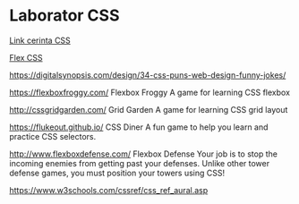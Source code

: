 # Laborator CSS

[Link cerinta CSS](https://www.cs.ubbcluj.ro/~bufny/programare-web/laborator-css/)

[Flex CSS](https://css-tricks.com/snippets/css/a-guide-to-flexbox/)


https://digitalsynopsis.com/design/34-css-puns-web-design-funny-jokes/


https://flexboxfroggy.com/
Flexbox Froggy
A game for learning CSS flexbox

http://cssgridgarden.com/
Grid Garden
A game for learning CSS grid layout

https://flukeout.github.io/
CSS Diner
A fun game to help you learn and practice CSS selectors.

http://www.flexboxdefense.com/
Flexbox Defense
Your job is to stop the incoming enemies from getting past
your defenses. Unlike other tower defense games, you must
position your towers using CSS!

https://www.w3schools.com/cssref/css_ref_aural.asp
